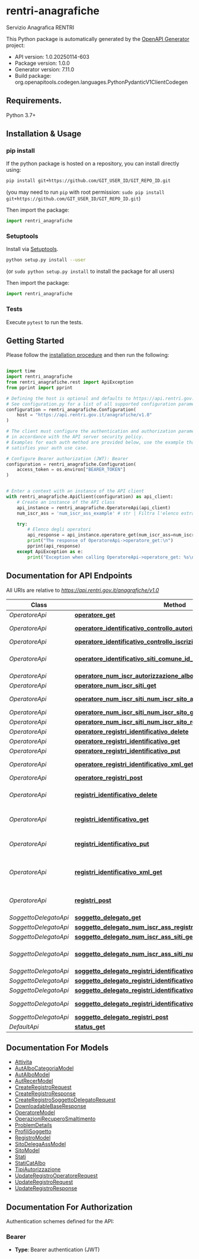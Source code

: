 # rentri-anagrafiche
Servizio Anagrafica RENTRI

This Python package is automatically generated by the [OpenAPI Generator](https://openapi-generator.tech) project:

- API version: 1.0.20250114-603
- Package version: 1.0.0
- Generator version: 7.11.0
- Build package: org.openapitools.codegen.languages.PythonPydanticV1ClientCodegen

## Requirements.

Python 3.7+

## Installation & Usage
### pip install

If the python package is hosted on a repository, you can install directly using:

```sh
pip install git+https://github.com/GIT_USER_ID/GIT_REPO_ID.git
```
(you may need to run `pip` with root permission: `sudo pip install git+https://github.com/GIT_USER_ID/GIT_REPO_ID.git`)

Then import the package:
```python
import rentri_anagrafiche
```

### Setuptools

Install via [Setuptools](http://pypi.python.org/pypi/setuptools).

```sh
python setup.py install --user
```
(or `sudo python setup.py install` to install the package for all users)

Then import the package:
```python
import rentri_anagrafiche
```

### Tests

Execute `pytest` to run the tests.

## Getting Started

Please follow the [installation procedure](#installation--usage) and then run the following:

```python

import time
import rentri_anagrafiche
from rentri_anagrafiche.rest import ApiException
from pprint import pprint

# Defining the host is optional and defaults to https://api.rentri.gov.it/anagrafiche/v1.0
# See configuration.py for a list of all supported configuration parameters.
configuration = rentri_anagrafiche.Configuration(
    host = "https://api.rentri.gov.it/anagrafiche/v1.0"
)

# The client must configure the authentication and authorization parameters
# in accordance with the API server security policy.
# Examples for each auth method are provided below, use the example that
# satisfies your auth use case.

# Configure Bearer authorization (JWT): Bearer
configuration = rentri_anagrafiche.Configuration(
    access_token = os.environ["BEARER_TOKEN"]
)


# Enter a context with an instance of the API client
with rentri_anagrafiche.ApiClient(configuration) as api_client:
    # Create an instance of the API class
    api_instance = rentri_anagrafiche.OperatoreApi(api_client)
    num_iscr_ass = 'num_iscr_ass_example' # str | Filtra l'elenco estraendo gli operatori delegati dal soggetto delegato identificato dal numero iscrizione indicato. (optional)

    try:
        # Elenco degli operatori
        api_response = api_instance.operatore_get(num_iscr_ass=num_iscr_ass)
        print("The response of OperatoreApi->operatore_get:\n")
        pprint(api_response)
    except ApiException as e:
        print("Exception when calling OperatoreApi->operatore_get: %s\n" % e)

```

## Documentation for API Endpoints

All URIs are relative to *https://api.rentri.gov.it/anagrafiche/v1.0*

Class | Method | HTTP request | Description
------------ | ------------- | ------------- | -------------
*OperatoreApi* | [**operatore_get**](docs/OperatoreApi.md#operatore_get) | **GET** /operatore | Elenco degli operatori
*OperatoreApi* | [**operatore_identificativo_controllo_autorizzazione_albo_get**](docs/OperatoreApi.md#operatore_identificativo_controllo_autorizzazione_albo_get) | **GET** /operatore/{identificativo}/controllo-autorizzazione-albo | Consultazione autorizzazioni Albo
*OperatoreApi* | [**operatore_identificativo_controllo_iscrizione_get**](docs/OperatoreApi.md#operatore_identificativo_controllo_iscrizione_get) | **GET** /operatore/{identificativo}/controllo-iscrizione | Consultazione iscrizioni
*OperatoreApi* | [**operatore_identificativo_siti_comune_id_controllo_autorizzazioni_get**](docs/OperatoreApi.md#operatore_identificativo_siti_comune_id_controllo_autorizzazioni_get) | **GET** /operatore/{identificativo}/siti/{comune_id}/controllo-autorizzazioni | Consultazione autorizzazioni unità locali
*OperatoreApi* | [**operatore_num_iscr_autorizzazione_albo_get**](docs/OperatoreApi.md#operatore_num_iscr_autorizzazione_albo_get) | **GET** /operatore/{num_iscr}/autorizzazione-albo | Informazioni autorizzazione Albo
*OperatoreApi* | [**operatore_num_iscr_siti_get**](docs/OperatoreApi.md#operatore_num_iscr_siti_get) | **GET** /operatore/{num_iscr}/siti | Elenco unità locali
*OperatoreApi* | [**operatore_num_iscr_siti_num_iscr_sito_autorizzazioni_get**](docs/OperatoreApi.md#operatore_num_iscr_siti_num_iscr_sito_autorizzazioni_get) | **GET** /operatore/{num_iscr}/siti/{num_iscr_sito}/autorizzazioni | Informazioni sulle autorizzazioni dell&#39;unità locale
*OperatoreApi* | [**operatore_num_iscr_siti_num_iscr_sito_get**](docs/OperatoreApi.md#operatore_num_iscr_siti_num_iscr_sito_get) | **GET** /operatore/{num_iscr}/siti/{num_iscr_sito} | Dati dell&#39;unità locale
*OperatoreApi* | [**operatore_num_iscr_siti_num_iscr_sito_registri_get**](docs/OperatoreApi.md#operatore_num_iscr_siti_num_iscr_sito_registri_get) | **GET** /operatore/{num_iscr}/siti/{num_iscr_sito}/registri | Elenco registri
*OperatoreApi* | [**operatore_registri_identificativo_delete**](docs/OperatoreApi.md#operatore_registri_identificativo_delete) | **DELETE** /operatore/registri/{identificativo} | Chiudi registro
*OperatoreApi* | [**operatore_registri_identificativo_get**](docs/OperatoreApi.md#operatore_registri_identificativo_get) | **GET** /operatore/registri/{identificativo} | Dati registro
*OperatoreApi* | [**operatore_registri_identificativo_put**](docs/OperatoreApi.md#operatore_registri_identificativo_put) | **PUT** /operatore/registri/{identificativo} | Modifica registro
*OperatoreApi* | [**operatore_registri_identificativo_xml_get**](docs/OperatoreApi.md#operatore_registri_identificativo_xml_get) | **GET** /operatore/registri/{identificativo}/xml | Vidimazione virtuale registro in formato XML
*OperatoreApi* | [**operatore_registri_post**](docs/OperatoreApi.md#operatore_registri_post) | **POST** /operatore/registri | Apertura nuovo registro
*OperatoreApi* | [**registri_identificativo_delete**](docs/OperatoreApi.md#registri_identificativo_delete) | **DELETE** /registri/{identificativo} | ⚠️[DEPRECATO] - utilizzare /operatore/registri/{identificativo} - Chiudi registro
*OperatoreApi* | [**registri_identificativo_get**](docs/OperatoreApi.md#registri_identificativo_get) | **GET** /registri/{identificativo} | ⚠️[DEPRECATO] - utilizzare /operatore/registri/{identificativo} - Dati registro
*OperatoreApi* | [**registri_identificativo_put**](docs/OperatoreApi.md#registri_identificativo_put) | **PUT** /registri/{identificativo} | ⚠️[DEPRECATO] - utilizzare /operatore/registri/{identificativo} - Modifica registro
*OperatoreApi* | [**registri_identificativo_xml_get**](docs/OperatoreApi.md#registri_identificativo_xml_get) | **GET** /registri/{identificativo}/xml | ⚠️[DEPRECATO] - utilizzare /operatore/registri/{identificativo}/xml - Vidimazione virtuale registro in formato XML
*OperatoreApi* | [**registri_post**](docs/OperatoreApi.md#registri_post) | **POST** /registri | ⚠️[DEPRECATO] - utilizzare /operatore/registri - Apertura nuovo registro
*SoggettoDelegatoApi* | [**soggetto_delegato_get**](docs/SoggettoDelegatoApi.md#soggetto_delegato_get) | **GET** /soggetto-delegato | Elenco dei soggetti delegati
*SoggettoDelegatoApi* | [**soggetto_delegato_num_iscr_ass_registri_get**](docs/SoggettoDelegatoApi.md#soggetto_delegato_num_iscr_ass_registri_get) | **GET** /soggetto-delegato/{num_iscr_ass}/registri | Elenco registri
*SoggettoDelegatoApi* | [**soggetto_delegato_num_iscr_ass_siti_get**](docs/SoggettoDelegatoApi.md#soggetto_delegato_num_iscr_ass_siti_get) | **GET** /soggetto-delegato/{num_iscr_ass}/siti | Elenco unità locali
*SoggettoDelegatoApi* | [**soggetto_delegato_num_iscr_ass_siti_num_iscr_sito_get**](docs/SoggettoDelegatoApi.md#soggetto_delegato_num_iscr_ass_siti_num_iscr_sito_get) | **GET** /soggetto-delegato/{num_iscr_ass}/siti/{num_iscr_sito} | Ottiene il dettaglio dell&#39;unità locale per cui ha delega il soggetto delegato.
*SoggettoDelegatoApi* | [**soggetto_delegato_registri_identificativo_delete**](docs/SoggettoDelegatoApi.md#soggetto_delegato_registri_identificativo_delete) | **DELETE** /soggetto-delegato/registri/{identificativo} | Chiudi registro
*SoggettoDelegatoApi* | [**soggetto_delegato_registri_identificativo_get**](docs/SoggettoDelegatoApi.md#soggetto_delegato_registri_identificativo_get) | **GET** /soggetto-delegato/registri/{identificativo} | Dati registro
*SoggettoDelegatoApi* | [**soggetto_delegato_registri_identificativo_put**](docs/SoggettoDelegatoApi.md#soggetto_delegato_registri_identificativo_put) | **PUT** /soggetto-delegato/registri/{identificativo} | Modifica registro
*SoggettoDelegatoApi* | [**soggetto_delegato_registri_identificativo_xml_get**](docs/SoggettoDelegatoApi.md#soggetto_delegato_registri_identificativo_xml_get) | **GET** /soggetto-delegato/registri/{identificativo}/xml | Vidimazione virtuale registro in formato XML
*SoggettoDelegatoApi* | [**soggetto_delegato_registri_post**](docs/SoggettoDelegatoApi.md#soggetto_delegato_registri_post) | **POST** /soggetto-delegato/registri | Apertura nuovo registro
*DefaultApi* | [**status_get**](docs/DefaultApi.md#status_get) | **GET** /status | Stato API


## Documentation For Models

 - [Attivita](docs/Attivita.md)
 - [AutAlboCategoriaModel](docs/AutAlboCategoriaModel.md)
 - [AutAlboModel](docs/AutAlboModel.md)
 - [AutRecerModel](docs/AutRecerModel.md)
 - [CreateRegistroRequest](docs/CreateRegistroRequest.md)
 - [CreateRegistroResponse](docs/CreateRegistroResponse.md)
 - [CreateRegistroSoggettoDelegatoRequest](docs/CreateRegistroSoggettoDelegatoRequest.md)
 - [DownloadableBaseResponse](docs/DownloadableBaseResponse.md)
 - [OperatoreModel](docs/OperatoreModel.md)
 - [OperazioniRecuperoSmaltimento](docs/OperazioniRecuperoSmaltimento.md)
 - [ProblemDetails](docs/ProblemDetails.md)
 - [ProfiliSoggetto](docs/ProfiliSoggetto.md)
 - [RegistroModel](docs/RegistroModel.md)
 - [SitoDelegaAssModel](docs/SitoDelegaAssModel.md)
 - [SitoModel](docs/SitoModel.md)
 - [Stati](docs/Stati.md)
 - [StatiCatAlbo](docs/StatiCatAlbo.md)
 - [TipiAutorizzazione](docs/TipiAutorizzazione.md)
 - [UpdateRegistroOperatoreRequest](docs/UpdateRegistroOperatoreRequest.md)
 - [UpdateRegistroRequest](docs/UpdateRegistroRequest.md)
 - [UpdateRegistroResponse](docs/UpdateRegistroResponse.md)


<a id="documentation-for-authorization"></a>
## Documentation For Authorization


Authentication schemes defined for the API:
<a id="Bearer"></a>
### Bearer

- **Type**: Bearer authentication (JWT)
